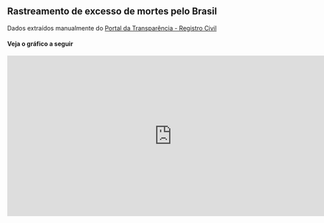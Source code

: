 ## Rastreamento de excesso de mortes pelo Brasil

[](https://davidscamurca.github.io/tracking-excess-deaths)

Dados extraídos manualmente do [Portal da Transparência - Registro Civil](https://transparencia.registrocivil.org.br/registros)

#### Veja o gráfico a seguir
<iframe width="758.5" height="371" seamless frameborder="0" scrolling="no" src="https://docs.google.com/spreadsheets/d/e/2PACX-1vR4L_fbxtdMS7w1YBtdumoHvwWA5DCNsoo2qfT4PRv3-oHSGBqhM8VfzUqZq77adXYUkbQeV55zucqe/pubchart?oid=1542325560&amp;format=interactive"></iframe>
